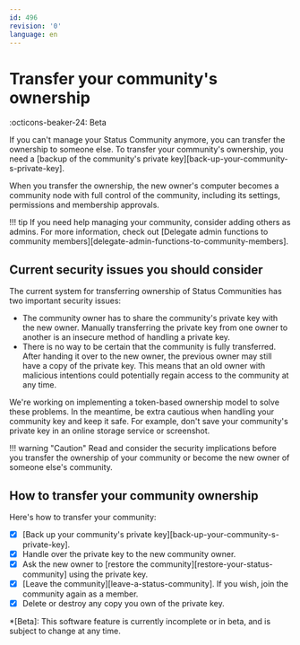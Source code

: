 ```yaml
---
id: 496
revision: '0'
language: en
---
```


# Transfer your community's ownership

:octicons-beaker-24: Beta

If you can't manage your Status Community anymore, you can transfer the ownership to someone else. To transfer your community's ownership, you need a [backup of the community's private key][back-up-your-community-s-private-key].

When you transfer the ownership, the new owner's computer becomes a community node with full control of the community, including its settings, permissions and membership approvals.

!!! tip
If you need help managing your community, consider adding others as admins. For more information, check out [Delegate admin functions to community members][delegate-admin-functions-to-community-members].

## Current security issues you should consider

The current system for transferring ownership of Status Communities has two important security issues:

- The community owner has to share the community's private key with the new owner. Manually transferring the private key from one owner to another is an insecure method of handling a private key.
- There is no way to be certain that the community is fully transferred. After handing it over to the new owner, the previous owner may still have a copy of the private key. This means that an old owner with malicious intentions could potentially regain access to the community at any time.

We're working on implementing a token-based ownership model to solve these problems. In the meantime, be extra cautious when handling your community key and keep it safe. For example, don't save your community's private key in an online storage service or screenshot.

!!! warning "Caution"
Read and consider the security implications before you transfer the ownership of your community or become the new owner of someone else's community.

## How to transfer your community ownership

Here's how to transfer your community:

- [x] [Back up your community's private key][back-up-your-community-s-private-key].
- [x] Handle over the private key to the new community owner.
- [x] Ask the new owner to [restore the community][restore-your-status-community] using the private key.
- [x] [Leave the community][leave-a-status-community]. If you wish, join the community again as a member.
- [x] Delete or destroy any copy you own of the private key.

\*[Beta]: This software feature is currently incomplete or in beta, and is subject to change at any time.
